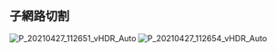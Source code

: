 ## 子網路切割
![P_20210427_112651_vHDR_Auto](https://user-images.githubusercontent.com/79491888/116180824-241a7980-a74c-11eb-9a9b-05aaab4f2189.jpg)
![P_20210427_112654_vHDR_Auto](https://user-images.githubusercontent.com/79491888/116180836-28469700-a74c-11eb-8515-17999ab66960.jpg)


